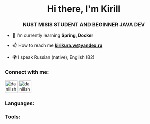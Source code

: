 <h1 align="center">Hi there, I'm Kirill</a> </h1>
<h3 align="center">NUST MISIS STUDENT AND BEGINNER JAVA DEV</h3>

- 🌱 I’m currently learning **Spring, Docker**

- 📫 How to reach me **kirikura.w@yandex.ru**

- 🌍 I speak Russian (native), English (B2)

### Connect with me:
<p align="left">
<a href="https://t.me/liftoboginya" target="blank"><img align="center" src="https://raw.githubusercontent.com/daniilshat/daniilshat/2d7eafe5250314b3d422c86b35de062e0f1f5178/icons/Telegram.svg" alt="daniilshat" height="40" width="40" /></a>
<a href="https://vk.com/relektor" target="blank"><img align="center" src="https://raw.githubusercontent.com/daniilshat/daniilshat/2d7eafe5250314b3d422c86b35de062e0f1f5178/icons/vk.svg" alt="daniilshat" height="40" width="40" /></a>
</p>

### Languages:
<p align="left">   
</p>

### Tools:
<p align="left"> 
</p>

